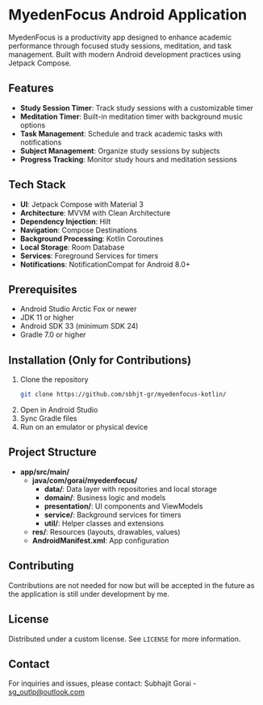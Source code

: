 # MyedenFocus Android Application

MyedenFocus is a productivity app designed to enhance academic performance through focused study sessions, meditation, and task management. Built with modern Android development practices using Jetpack Compose.

## Features

- **Study Session Timer**: Track study sessions with a customizable timer
- **Meditation Timer**: Built-in meditation timer with background music options
- **Task Management**: Schedule and track academic tasks with notifications
- **Subject Management**: Organize study sessions by subjects
- **Progress Tracking**: Monitor study hours and meditation sessions

## Tech Stack

- **UI**: Jetpack Compose with Material 3
- **Architecture**: MVVM with Clean Architecture
- **Dependency Injection**: Hilt
- **Navigation**: Compose Destinations
- **Background Processing**: Kotlin Coroutines
- **Local Storage**: Room Database
- **Services**: Foreground Services for timers
- **Notifications**: NotificationCompat for Android 8.0+

## Prerequisites

- Android Studio Arctic Fox or newer
- JDK 11 or higher
- Android SDK 33 (minimum SDK 24)
- Gradle 7.0 or higher

## Installation (Only for Contributions)

1. Clone the repository
   ```sh
   git clone https://github.com/sbhjt-gr/myedenfocus-kotlin/
   ```
2. Open in Android Studio
3. Sync Gradle files
4. Run on an emulator or physical device

## Project Structure

- **app/src/main/**
  - **java/com/gorai/myedenfocus/**
    - **data/**: Data layer with repositories and local storage
    - **domain/**: Business logic and models
    - **presentation/**: UI components and ViewModels
    - **service/**: Background services for timers
    - **util/**: Helper classes and extensions
  - **res/**: Resources (layouts, drawables, values)
  - **AndroidManifest.xml**: App configuration

## Contributing

Contributions are not needed for now but will be accepted in the future as the application is still under development by me.

## License

Distributed under a custom license. See `LICENSE` for more information.

## Contact

For inquiries and issues, please contact:
Subhajit Gorai - [sg_outlp@outlook.com](mailto:sg_outlp@outlook.com)
